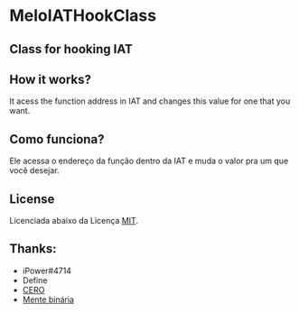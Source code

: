 # MeloIATHookClass
## Class for hooking IAT

## How it works?
It acess the function address in IAT and changes this value for one that you want.

## Como funciona?
Ele acessa o endereço da função dentro da IAT e muda o valor pra um que você desejar.

## License

Licenciada abaixo da Licença [MIT](LICENSE).


## Thanks:
* iPower#4714
* Define
* [CERO](https://www.youtube.com/watch?v=IkUfXfnnKH4&list=PLIfZMtpPYFP6zLKlnyAeWY1I85VpyshAA)
* [Mente binária](http://menteb.in/discord)
